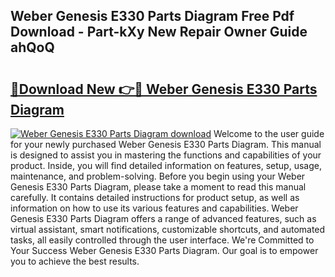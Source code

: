 ## Weber Genesis E330 Parts Diagram Free Pdf Download - Part-kXy New Repair Owner Guide ahQoQ

# <h2><a href="http://dfkaul.blite.top/?on=Weber+Genesis+E330+Parts+Diagram">🔗Download New 👉🔴 Weber Genesis E330 Parts Diagram</a></h2>

[![Weber Genesis E330 Parts Diagram download](https://i.imgur.com/lujVjoI.png)](http://dfkaul.blite.top/?on=Weber+Genesis+E330+Parts+Diagram)
Welcome to the user guide for your newly purchased Weber Genesis E330 Parts Diagram. This manual is designed to assist you in mastering the functions and capabilities of your product. Inside, you will find detailed information on features, setup, usage, maintenance, and problem-solving. Before you begin using your Weber Genesis E330 Parts Diagram, please take a moment to read this manual carefully. It contains detailed instructions for product setup, as well as information on how to use its various features and capabilities. Weber Genesis E330 Parts Diagram offers a range of advanced features, such as virtual assistant, smart notifications, customizable shortcuts, and automated tasks, all easily controlled through the user interface. We're Committed to Your Success Weber Genesis E330 Parts Diagram. Our goal is to empower you to achieve the best results.
